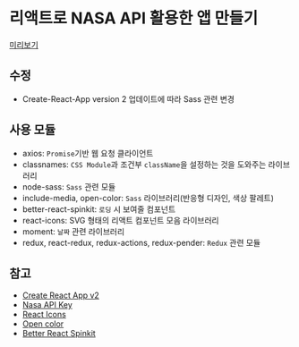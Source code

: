 # 리액트로 NASA API 활용한 앱 만들기

[미리보기](https://min33sky.github.io/Nasa/)

## 수정

- Create-React-App version 2 업데이트에 따라 Sass 관련 변경

## 사용 모듈

- axios: `Promise`기반 웹 요청 클라이언트
- classnames: `CSS Module`과 조건부 `className`을 설정하는 것을 도와주는 라이브러리
- node-sass: `Sass` 관련 모듈
- include-media, open-color: `Sass` 라이브러리(반응형 디자인, 색상 팔레트)
- better-react-spinkit: `로딩` 시 보여줄 컴포넌트
- react-icons: SVG 형태의 리액트 컴포넌트 모음 라이브러리
- moment: `날짜` 관련 라이브러리
- redux, react-redux, redux-actions, redux-pender: `Redux` 관련 모듈

## 참고

- [Create React App v2](https://github.com/facebook/create-react-app)
- [Nasa API Key](https://api.nasa.gov/#live_example)
- [React Icons](http://gorangajic.github.io/react-icons/index.html)
- [Open color](https://yeun.github.io/open-color/)
- [Better React Spinkit](http://better-react-spinkit.benjamintatum.com/)
